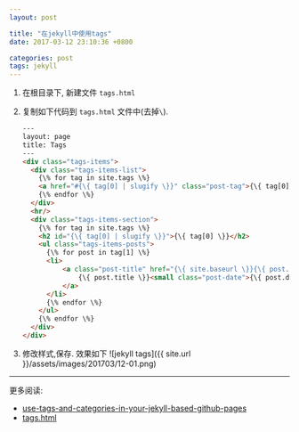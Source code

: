 ```yaml
---
layout: post

title: "在jekyll中使用tags"
date: 2017-03-12 23:10:36 +0800

categories: post
tags: jekyll
---
```

1. 在根目录下, 新建文件 `tags.html`

2. 复制如下代码到 `tags.html` 文件中(去掉`\`).

    ```html
    ---
    layout: page
    title: Tags
    ---
    <div class="tags-items">
      <div class="tags-items-list">
        {\% for tag in site.tags \%}
        <a href="#{\{ tag[0] | slugify \}}" class="post-tag">{\{ tag[0] \}}</a>
        {\% endfor \%}
      </div>
      <hr/>
      <div class="tags-items-section">
        {\% for tag in site.tags \%}
        <h2 id="{\{ tag[0] | slugify \}}">{\{ tag[0] \}}</h2>
        <ul class="tags-items-posts">
          {\% for post in tag[1] \%}
          <li>
              <a class="post-title" href="{\{ site.baseurl \}}{\{ post.url \}}">
                  {\{ post.title \}}<small class="post-date">{\{ post.date | date_to_string \}}</small>
              </a>
          </li>
          {\% endfor \%}
        </ul>
        {\% endfor \%}
      </div>
    </div>
    ```
3. 修改样式,保存. 效果如下
    ![jekyll tags]({{ site.url }}/assets/images/201703/12-01.png)

---
更多阅读:
- [use-tags-and-categories-in-your-jekyll-based-github-pages](https://codinfox.github.io/dev/2015/03/06/use-tags-and-categories-in-your-jekyll-based-github-pages/)
- [tags.html](https://github.com/codinfox/codinfox-lanyon/blob/dev/blog/tags.html)
